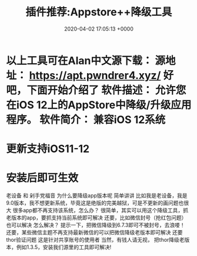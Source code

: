 ﻿---
layout: post
title:  "插件推荐:Appstore++降级工具"
date:   2020-04-02 17:05:13 +0000
categories: jekyll update
---
以上工具可在Alan中文源下载：
源地址：
https://apt.pwndrer4.xyz/
好吧，下面开始介绍了
软件描述：
允许您在iOS 12上的AppStore中降级/升级应用程序。 
软件简介：
兼容iOS 12系统
============
更新支持iOS11-12
============
安装后即可生效
============
老设备 和 剁手党福音
为什么要降级app版本呢
简单讲讲
比如我是老设备，我是9.0版本，我不想更新系统，毕竟这是绝版的完美越狱，可是不更新的画问题也很大
很多app都不再支持该系统，怎么办？
很简单，其实可以用这个降级工具，抓老版本的app，要抓支持当前系统即可解决
还要，比如微信封号（抢红包问题）也可以解决
怎么解决？
提示一下，把微信降级到6.7.3即可不被封号，去浪喽！
还要，某些微信主题不再支持最新微信的可以把微信降级老版本即可解决
还要thor验证问题
这是针对共享账号的使用者
当然，有钱人请无视，
把thor降级老版本，例如1.3.5，安装我们源里的工具即可解决!